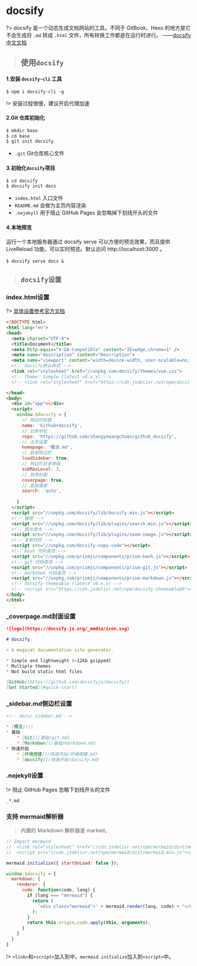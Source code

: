 # docsify

?> docsify 是一个动态生成文档网站的工具。不同于 GitBook、Hexo 的地方是它不会生成将 `.md` 转成 `.html` 文件，所有转换工作都是在运行时进行。  ——[docsify中文文档](https://docsify.js.org/#/zh-cn/)

> ## 使用`docsify`

#### 1.安装 `docsify-cli` 工具

`$ npm i docsify-cli -g`

!> 安装过程很慢，建议开启代理加速

#### 2.Git 仓库初始化

```bash
$ mkdir base
$ cd base
$ git init docsify
```
- `.git` Git仓库核心文件
#### 3.初始化`docsify`项目

```bash
$ cd docsify
$ docsify init docs
```

- `index.html` 入口文件
- `README.md` 会做为主页内容渲染
- `.nojekyll` 用于阻止 GitHub Pages 会忽略掉下划线开头的文件

#### 4.本地预览

运行一个本地服务器通过 docsify serve 可以方便的预览效果，而且提供 LiveReload 功能，可以实时预览。默认访问 http://localhost:3000 。
<br></br>
`$ docsify serve docs &`

> ## `docsify设置`

### index.html设置

?> [具体设置参考官方文档](https://docsify.js.org/#/zh-cn/configuration)

```html
<!DOCTYPE html>
<html lang="en">
<head>
  <meta charset="UTF-8">
  <title>Document</title>
  <meta http-equiv="X-UA-Compatible" content="IE=edge,chrome=1" />
  <meta name="description" content="Description">
  <meta name="viewport" content="width=device-width, user-scalable=no, initial-scale=1.0, maximum-scale=1.0, minimum-scale=1.0">
  <!-- docsify默认样式 -->
  <link rel="stylesheet" href="//unpkg.com/docsify/themes/vue.css">
  <!-- Theme: Simple (latest v0.x.x) -->
  <!-- <link rel="stylesheet" href="https://cdn.jsdelivr.net/npm/docsify-themeable@0/dist/css/theme-defaults.css"> -->

</head>
<body>
  <div id="app"></div>
  <script>
    window.$docsify = {
      // 侧边栏标题
      name: 'Github+docsify',
      // 仓库地址
      repo: 'https://github.com/shangyewangchuan/github_docsify',
      // 主页设置
      homepage: '概览.md',
      // 启用侧边栏
      loadSidebar: true,
      // 侧边栏目录等级
      subMaxLevel: 3,
      // 启用封面
      coverpage: true,
      // 启用搜索
      search: 'auto',
      
    }
  </script>
  <script src="//unpkg.com/docsify/lib/docsify.min.js"></script>
  <!-- 搜索 -->
  <script src="//unpkg.com/docsify/lib/plugins/search.min.js"></script>
  <!-- 图片放大 -->
  <script src="//unpkg.com/docsify/lib/plugins/zoom-image.js"></script>
  <!-- 复制代码 -->
  <script src="//unpkg.com/docsify-copy-code"></script>
  <!-- bash 代码高亮 -->
  <script src="//unpkg.com/prismjs/components/prism-bash.js"></script>
  <!-- git 代码高亮 -->
  <script src="//unpkg.com/prismjs/components/prism-git.js"></script>
  <!-- markdown 代码高亮 -->
  <script src="//unpkg.com/prismjs/components/prism-markdown.js"></script>"></script>
  <!-- docsify-themeable (latest v0.x.x) -->
  <!-- <script src="https://cdn.jsdelivr.net/npm/docsify-themeable@0"></script> -->
</body>
</html>
```

### _coverpage.md封面设置

```markdown
![logo](https://docsify.js.org/_media/icon.svg)

# docsify

> A magical documentation site generator.

* Simple and lightweight (~12kb gzipped)
* Multiple themes
* Not build static html files

[GitHub](https://github.com/docsifyjs/docsify/)
[Get Started](#quick-start)
```

### _sidebar.md侧边栏设置

```markdown
<!-- docs/_sidebar.md -->

* [概览](/)
* 基础
    * [Git](/基础/git.md)
    * [Markdown](/基础/markdown.md)
* 快速开始
    * [环境搭建](/快速开始/环境搭建.md)
    * [docsify](/快速开始/docsify.md)
```

### .nojekyll设置

!> 阻止 GitHub Pages 忽略下划线开头的文件

`_*.md`

### 支持 mermaid解析器

> 内置的 Markdown 解析器是 marked。

```js
// Import mermaid
//  <link rel="stylesheet" href="//cdn.jsdelivr.net/npm/mermaid/dist/mermaid.min.css">
//  <script src="//cdn.jsdelivr.net/npm/mermaid/dist/mermaid.min.js"></script>

mermaid.initialize({ startOnLoad: false });

window.$docsify = {
  markdown: {
    renderer: {
      code: function(code, lang) {
        if (lang === "mermaid") {
          return (
            '<div class="mermaid">' + mermaid.render(lang, code) + "</div>"
          );
        }
        return this.origin.code.apply(this, arguments);
      }
    }
  }
}
```
!> `<link>`和`<script>`加入到<head>中，`mermaid.initialize`加入到`<script>`中。